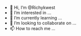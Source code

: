 - 👋 Hi, I’m @Richykwest
- 👀 I’m interested in ...
- 🌱 I’m currently learning ...
- 💞️ I’m looking to collaborate on ...
- 📫 How to reach me ...

<!---
Richykwest/Richykwest is a ✨ special ✨ repository because its `README.md` (this file) appears on your GitHub profile.
You can click the Preview link to take a look at your changes.
--->

